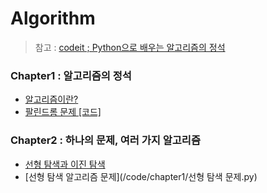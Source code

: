 # Algorithm
> 참고 : [codeit ; Python으로 배우는 알고리즘의 정석](https://www.codeit.kr/courses/8/assignments)

### Chapter1 : 알고리즘의 정석    
- [알고리즘이란?](https://blog.naver.com/chlwldk1998)            
- [팔린드롬 문제](https://blog.naver.com/PostView.nhn?blogId=chlwldk1998&logNo=221777464586&parentCategoryNo=&categoryNo=27&viewDate=&isShowPopularPosts=false&from=postList)[ [코드]](/code/chapter1/팔린드롬.py)    
   
### Chapter2 : 하나의 문제, 여러 가지 알고리즘    
- [선형 탐색과 이진 탐색](https://blog.naver.com/PostView.nhn?blogId=chlwldk1998&logNo=221778706721&parentCategoryNo=&categoryNo=27&viewDate=&isShowPopularPosts=false&from=postView)    
- [선형 탐색 알고리즘 문제](/code/chapter1/선형 탐색 문제.py)    


